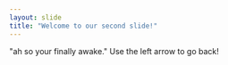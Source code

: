 ```yaml
---
layout: slide
title: "Welcome to our second slide!"
---
```

"ah so your finally awake."
Use the left arrow to go back!
